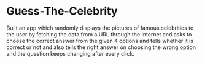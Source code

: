 # Guess-The-Celebrity
Built an app which randomly displays the pictures of famous celebrities to the user by fetching the data from a URL through the Internet and asks to choose the correct answer from the given 4 options and tells whether it is correct or not and also tells the right answer on choosing the wrong option and the question keeps changing after every click.
